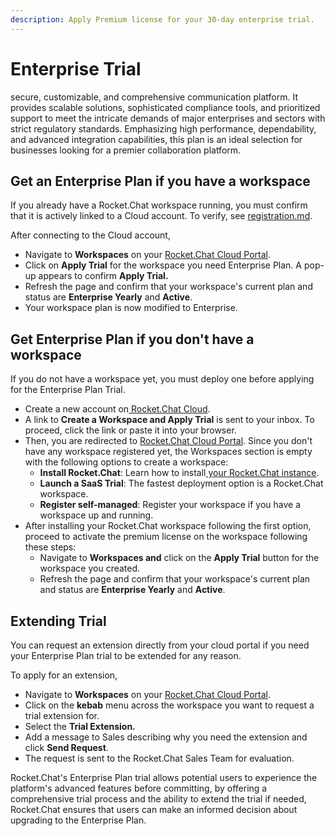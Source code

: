 ```yaml
---
description: Apply Premium license for your 30-day enterprise trial.
---
```


# Enterprise Trial

secure, customizable, and comprehensive communication platform. It provides scalable solutions, sophisticated compliance tools, and prioritized support to meet the intricate demands of major enterprises and sectors with strict regulatory standards. Emphasizing high performance, dependability, and advanced integration capabilities, this plan is an ideal selection for businesses looking for a premier collaboration platform.

## Get an Enterprise Plan if you have a workspace

If you already have a Rocket.Chat workspace running, you must confirm that it is actively linked to a Cloud account. To verify, see [registration.md](../../use-rocket.chat/workspace-administration/registration.md "mention").&#x20;

After connecting to the Cloud account,&#x20;

* Navigate to **Workspaces** on your [Rocket.Chat Cloud Portal](https://cloud.rocket.chat/home).
* Click on **Apply Trial** for the workspace you need Enterprise Plan. A pop-up appears to confirm **Apply Trial.**
* Refresh the page and confirm that your workspace's current plan and status are **Enterprise Yearly** and **Active**.
* Your workspace plan is now modified to Enterprise.

## Get Enterprise Plan if you don't have a workspace

&#x20;If you do not have a workspace yet, you must deploy one before applying for the Enterprise Plan Trial.

* Create a new account on[ Rocket.Chat Cloud](https://cloud.rocket.chat/trial/ee).
* A link to **Create a Workspace and Apply Trial** is sent to your inbox. To proceed, click the link or paste it into your browser.
* Then, you are redirected to [Rocket.Chat Cloud Portal](https://cloud.rocket.chat/). Since you don't have any workspace registered yet, the Workspaces section is empty with the following options to create a workspace:
  * **Install Rocket.Chat**:  Learn how to install[ your Rocket.Chat instance](../../deploy/deploy-rocket.chat/).
  * **Launch a SaaS Trial**: The fastest deployment option is a Rocket.Chat workspace.
  * **Register self-managed**:  Register your workspace if you have a workspace up and running.
* After installing your Rocket.Chat workspace following the first option, proceed to activate the premium license on the workspace following these steps:
  * Navigate to **Workspaces and** click on the **Apply Trial** button for the workspace you created.
  * Refresh the page and confirm that your workspace's current plan and status are **Enterprise Yearly** and **Active**.

## Extending Trial

You can request an extension directly from your cloud portal if you need your Enterprise Plan trial to be extended for any reason.

To apply for an extension,

* Navigate to **Workspaces** on your [Rocket.Chat Cloud Portal](https://cloud.rocket.chat/home).
* Click on the **kebab** menu across the workspace you want to request a trial extension for.
* Select the **Trial Extension.**
* Add a message to Sales describing why you need the extension and click **Send Request**.&#x20;
* The request is sent to the Rocket.Chat Sales Team for evaluation.

Rocket.Chat's Enterprise Plan trial allows potential users to experience the platform's advanced features before committing, by offering a comprehensive trial process and the ability to extend the trial if needed, Rocket.Chat ensures that users can make an informed decision about upgrading to the Enterprise Plan.
